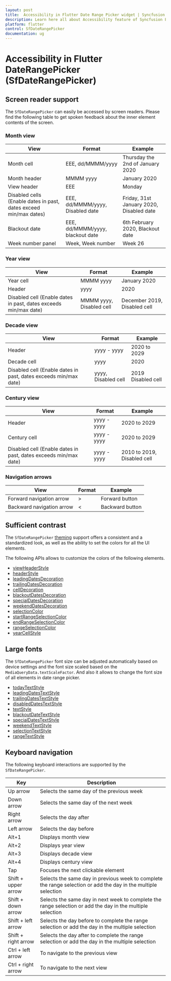 ```yaml
---
layout: post
title:  Accessibility in Flutter Date Range Picker widget | Syncfusion
description: Learn here all about Accessibility feature of Syncfusion Flutter Date Range Picker (SfDateRangePicker) widget and more.
platform: flutter
control: SfDateRangePicker
documentation: ug
---
```


# Accessibility in Flutter DateRangePicker (SfDateRangePicker)

## Screen reader support
The `SfDateRangePicker` can easily be accessed by screen readers. Please find the following table to get spoken feedback about the inner element contents of the screen.

### Month view

| View                                                              | Format                           | Example                                  |
|-------------------------------------------------------------------|----------------------------------|------------------------------------------|
| Month cell                                                        | EEE, dd/MMMM/yyyy                | Thursday the 2nd of January 2020         |
| Month header                                                      | MMMM yyyy                        | January 2020                             |
| View header                                                       | EEE                              | Monday                                   |
| Disabled cells (Enable dates in past, dates exceed min/max dates) | EEE, dd/MMMM/yyyy, Disabled date | Friday, 31st January 2020, Disabled date |
| Blackout date                                                     | EEE, dd/MMMM/yyyy, blackout date | 6th February 2020, Blackout date         |
| Week number panel                                                 | Week, Week number                | Week 26                                  |

### Year view

| View                                                             | Format                   | Example                      |
|------------------------------------------------------------------|--------------------------|------------------------------|
| Year cell                                                        | MMMM yyyy                | January 2020                 |
| Header                                                           | yyyy                     | 2020                         |
| Disabled cell (Enable dates in past, dates exceeds min/max date) | MMMM yyyy, Disabled cell | December 2019, Disabled cell |

### Decade view

| View                                                             | Format              | Example            |
|------------------------------------------------------------------|---------------------|--------------------|
| Header                                                           | yyyy - yyyy         | 2020 to 2029       |
| Decade cell                                                      | yyyy                | 2020               |
| Disabled cell (Enable dates in past, dates exceeds min/max date) | yyyy, Disabled cell | 2019 Disabled cell |

### Century view

| View                                                             | Format      | Example                     |
|------------------------------------------------------------------|-------------|-----------------------------|
| Header                                                           | yyyy - yyyy | 2020 to 2029                |
| Century cell                                                     | yyyy - yyyy | 2020 to 2029                |
| Disabled cell (Enable dates in past, dates exceeds min/max date) | yyyy - yyyy | 2010 to 2019, Disabled cell |

### Navigation arrows

| View                      | Format | Example         |
|---------------------------|--------|-----------------|
| Forward navigation arrow  | >      | Forward button  |
| Backward navigation arrow | <      | Backward button |

## Sufficient contrast

The `SfDateRangePicker` [theming](https://help.syncfusion.com/flutter/themes) support offers a consistent and a standardized look, as well as the ability to set the colors for all the UI elements.

The following APIs allows to customize the colors of the following elements.
* [viewHeaderStyle](https://help.syncfusion.com/flutter/daterangepicker/headers#view-header) 
* [headerStyle](https://help.syncfusion.com/flutter/daterangepicker/headers#header-appearance)
* [leadingDatesDecoration](https://help.syncfusion.com/flutter/daterangepicker/customizations#month-cell-customization)
* [trailingDatesDecoration](https://help.syncfusion.com/flutter/daterangepicker/customizations#month-cell-customization)
* [cellDecoration](https://help.syncfusion.com/flutter/daterangepicker/customizations#month-cell-customization)
* [blackoutDatesDecoration](https://help.syncfusion.com/flutter/daterangepicker/customizations#month-cell-customization)
* [specialDatesDecoration](https://help.syncfusion.com/flutter/daterangepicker/customizations#month-cell-customization)
* [weekendDatesDecoration](https://help.syncfusion.com/flutter/daterangepicker/customizations#month-cell-customization)
* [selectionColor](https://help.syncfusion.com/flutter/daterangepicker/customizations#selection-cell-customization)
* [startRangeSelectionColor](https://help.syncfusion.com/flutter/daterangepicker/customizations#selection-cell-customization)
* [endRangeSelectionColor](https://help.syncfusion.com/flutter/daterangepicker/customizations#selection-cell-customization)
* [rangeSelectionColor](https://help.syncfusion.com/flutter/daterangepicker/customizations#selection-cell-customization)
* [yearCellStyle](https://help.syncfusion.com/flutter/daterangepicker/customizations#year-cell-customization)

## Large fonts

The `SfDateRangePicker` font size can be adjusted automatically based on device settings and the font size scaled based on the `MediaQueryData.textScaleFactor`. And also it allows to change the font size of all elements in date range picker.
* [todayTextStyle](https://help.syncfusion.com/flutter/daterangepicker/customizations)
* [leadingDatesTextStyle](https://help.syncfusion.com/flutter/daterangepicker/customizations)
* [trailingDatesTextStyle](https://help.syncfusion.com/flutter/daterangepicker/customizations)
* [disabledDatesTextStyle](https://help.syncfusion.com/flutter/daterangepicker/customizations)
* [textStyle](https://help.syncfusion.com/flutter/daterangepicker/customizations)
* [blackoutDateTextStyle](https://help.syncfusion.com/flutter/daterangepicker/customizations#month-cell-customization)
* [specialDatesTextStyle](https://help.syncfusion.com/flutter/daterangepicker/customizations#month-cell-customization)
* [weekendTextStyle](https://help.syncfusion.com/flutter/daterangepicker/customizations#month-cell-customization)
* [selectionTextStyle](https://help.syncfusion.com/flutter/daterangepicker/customizations#selection-cell-customization)
* [rangeTextStyle](https://help.syncfusion.com/flutter/daterangepicker/customizations#selection-cell-customization)

## Keyboard navigation

The following keyboard interactions are supported by the `SfDateRangePicker`.

| Key                   | Description                     									  					                         |
|-----------------------|----------------------------------------------------------------------------------------------------------------|
| Up arrow              | Selects the same day of the previous week                                                                      |
| Down arrow     		| Selects the same day of the next week                                                                          |
| Right arrow           | Selects the day after                                                                                          |
| Left arrow            | Selects the day before                                                                                         |
| Alt+1                 | Displays month view                                           							                     |
| Alt+2                 | Displays year view                                                                                             |
| Alt+3                 | Displays decade view                                                                                           |
| Alt+4                 | Displays century view                                                                                          |
| Tap                   | Focuses the next clickable element                                                                             |
| Shift + upper arrow   | Selects the same day in previous week to complete the range selection or add the day in the multiple selection |
| Shift + down arrow    | Selects the same day in next week to complete the range selection or add the day in the multiple selection     |
| Shift + left arrow    | Selects the day before to complete the range selection or add the day in the multiple selection                |
| Shift + right arrow   | Selects the day after to complete the range selection or add the day in the multiple selection                 |
| Ctrl  + left arrow    | To navigate to the previous view                                                                               |
| Ctrl  + right arrow   | To navigate to the next view                                                                                   |
